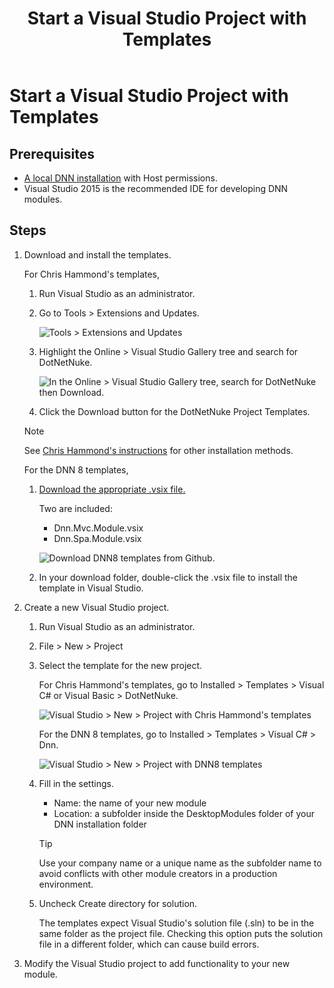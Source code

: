 ﻿---
uid: start-vs-project-with-templates
topic: start-vs-project-with-templates
locale: en
title: Start a Visual Studio Project with Templates
dnneditions: DNN Platform,Evoq Content,Evoq Engage
dnnversion: 09.02.00
parent-topic: developers-creating-modules-overview
previous-topic: create-module-using-templates
next-topic: test-module
links: ["[DNN Community Blog: Module Development for Non-Developers, Skinners, & DNN Beginners — Blog Series by Clinton Patterson](https://www.dnnsoftware.com/community-blog/cid/155064/module-development-for-non-developers-skinners-dnn-beginners--blog-series-intro)","[Using the new Module Development Templates for DotNetNuke 7 by Chris Hammond](https://www.chrishammond.com/blog/itemid/2616/using-the-new-module-development-templates-for-dot)"]
---

# Start a Visual Studio Project with Templates

## Prerequisites

*   [A local DNN installation](xref:set-up-dnn) with Host permissions.
*   Visual Studio 2015 is the recommended IDE for developing DNN modules.

## Steps

1.  Download and install the templates.

    For Chris Hammond's templates,

    1.  Run Visual Studio as an administrator.
    2.  Go to Tools \> Extensions and Updates.



        ![Tools > Extensions and Updates](/images/scr-VS2015ExtAndUpdates.png)



    3.  Highlight the Online \> Visual Studio Gallery tree and search for DotNetNuke.



        ![In the Online > Visual Studio Gallery tree, search for DotNetNuke then Download.](/images/scr-VS2015Search4DNN.png)



    4.  Click the Download button for the DotNetNuke Project Templates.

    > [!Note]
    > See [Chris Hammond's instructions](https://www.chrishammond.com/blog/itemid/2616/using-the-new-module-development-templates-for-dot) for other installation methods.

    For the DNN 8 templates,

    1.  [Download the appropriate .vsix file.](https://github.com/dnnsoftware/DNN.Templates/releases)

        Two are included:

        *   Dnn.Mvc.Module.vsix
        *   Dnn.Spa.Module.vsix



        ![Download DNN8 templates from Github.](/images/scr-VS2015DNN8Templates-11.png)



    2.  In your download folder, double-click the .vsix file to install the template in Visual Studio.
2.  Create a new Visual Studio project.
    1.  Run Visual Studio as an administrator.
    2.  File \> New \> Project
    3.  Select the template for the new project.

        For Chris Hammond's templates, go to Installed \> Templates \> Visual C# or Visual Basic \> DotNetNuke.

        ![Visual Studio > New > Project with Chris Hammond's templates](/images/scr-VS2015NewProjectWithTemplates-02.png)



        For the DNN 8 templates, go to Installed \> Templates \> Visual C# \> Dnn.

        ![Visual Studio > New > Project with DNN8 templates](/images/scr-VS2015NewProjectWithTemplates-01.png)



    4.  Fill in the settings.

        *   Name: the name of your new module
        *   Location: a subfolder inside the DesktopModules folder of your DNN installation folder

        >[!Tip]
        >Use your company name or a unique name as the subfolder name to avoid conflicts with other module creators in a production environment.

    5.  Uncheck Create directory for solution.

        The templates expect Visual Studio's solution file (.sln) to be in the same folder as the project file. Checking this option puts the solution file in a different folder, which can cause build errors.

3.  Modify the Visual Studio project to add functionality to your new module.
